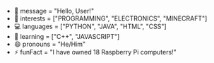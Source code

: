 - 👋 message = "Hello, User!"
- 👀 interests = ["PROGRAMMING", "ELECTRONICS", "MINECRAFT"]
- 💻 languages = ["PYTHON", "JAVA", "HTML", "CSS"]
- 🌱 learning = ["C++", "JAVASCRIPT"]
- 😄 pronouns = "He/Him"
- ⚡ funFact = "I have owned 18 Raspberry Pi computers!"
